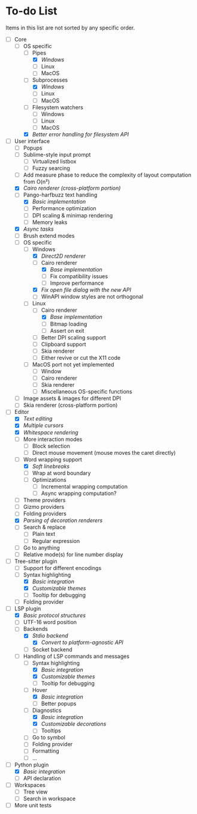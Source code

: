 # To-do List

Items in this list are not sorted by any specific order.

- [ ] Core
	- [ ] OS specific
		- [ ] Pipes
			- [x] _Windows_
			- [ ] Linux
			- [ ] MacOS
		- [ ] Subprocesses
			- [x] _Windows_
			- [ ] Linux
			- [ ] MacOS
		- [ ] Filesystem watchers
			- [ ] Windows
			- [ ] Linux
			- [ ] MacOS
		- [x] _Better error handling for filesystem API_
- [ ] User interface
	- [ ] Popups
	- [ ] Sublime-style input prompt
		- [ ] Virtualized listbox
		- [ ] Fuzzy searcing
	- [ ] Add measure phase to reduce the complexity of layout computation from O(n²)
	- [x] _Cairo renderer (cross-platform portion)_
	- [ ] Pango-harfbuzz text handling
		- [x] _Basic implementation_
		- [ ] Performance optimization
		- [ ] DPI scaling & minimap rendering
		- [ ] Memory leaks
	- [x] _Async tasks_
	- [ ] Brush extend modes
	- [ ] OS specific
		- [ ] Windows
			- [x] _Direct2D renderer_
			- [ ] Cairo renderer
				- [x] _Base implementation_
				- [ ] Fix compatibility issues
				- [ ] Improve performance
			- [x] _Fix open file dialog with the new API_
			- [ ] WinAPI window styles are not orthogonal
		- [ ] Linux
			- [ ] Cairo renderer
				- [x] _Base implementation_
				- [ ] Bitmap loading
				- [ ] Assert on exit
			- [ ] Better DPI scaling support
			- [ ] Clipboard support
			- [ ] Skia renderer
			- [ ] Either revive or cut the X11 code
		- [ ] MacOS port not yet implemented
			- [ ] Window
			- [ ] Cairo renderer
			- [ ] Skia renderer
			- [ ] Miscellaneous OS-specific functions
	- [ ] Image assets & images for different DPI
	- [ ] Skia renderer (cross-platform portion)
- [ ] Editor
	- [x] _Text editing_
	- [x] _Multiple cursors_
	- [x] _Whitespace rendering_
	- [ ] More interaction modes
		- [ ] Block selection
		- [ ] Direct mouse movement (mouse moves the caret directly)
	- [ ] Word wrapping support
		- [x] _Soft linebreaks_
		- [ ] Wrap at word boundary
		- [ ] Optimizations
			- [ ] Incremental wrapping computation
			- [ ] Async wrapping computation?
	- [ ] Theme providers
	- [ ] Gizmo providers
	- [ ] Folding providers
	- [x] _Parsing of decoration renderers_
	- [ ] Search & replace
		- [ ] Plain text
		- [ ] Regular expression
	- [ ] Go to anything
	- [ ] Relative mode(s) for line number display
- [ ] Tree-sitter plugin
	- [ ] Support for different encodings
	- [ ] Syntax highlighting
		- [x] _Basic integration_
		- [x] _Customizable themes_
		- [ ] Tooltip for debugging
	- [ ] Folding provider
- [ ] LSP plugin
	- [x] _Basic protocol structures_
	- [ ] UTF-16 word position
	- [ ] Backends
		- [x] _Stdio backend_
			- [x] _Convert to platform-agnostic API_
		- [ ] Socket backend
	- [ ] Handling of LSP commands and messages
		- [ ] Syntax highlighting
			- [x] _Basic integration_
			- [x] _Customizable themes_
			- [ ] Tooltip for debugging
		- [ ] Hover
			- [x] _Basic integration_
			- [ ] Better popups
		- [ ] Diagnostics
			- [x] _Basic integration_
			- [x] _Customizable decorations_
			- [ ] Tooltips
		- [ ] Go to symbol
		- [ ] Folding provider
		- [ ] Formatting
		- [ ] ...
- [ ] Python plugin
	- [x] _Basic integration_
	- [ ] API declaration
- [ ] Workspaces
	- [ ] Tree view
	- [ ] Search in workspace
- [ ] More unit tests

